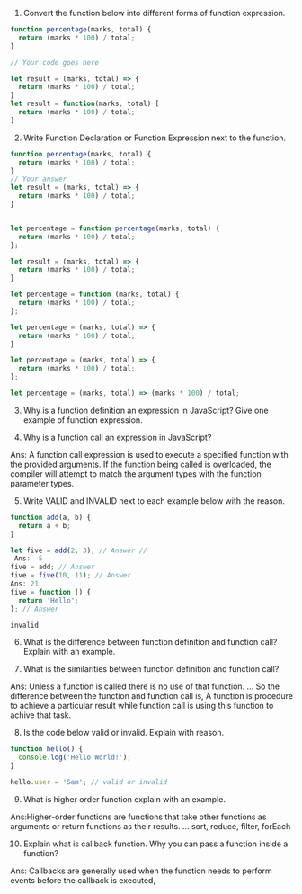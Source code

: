 1. Convert the function below into different forms of function expression.

```js
function percentage(marks, total) {
  return (marks * 100) / total;
}

// Your code goes here

let result = (marks, total) => {
  return (marks * 100) / total;
}
let result = function(marks, total) [
  return (marks * 100) / total;
]

```

2. Write Function Declaration or Function Expression next to the function.

```js
function percentage(marks, total) {
  return (marks * 100) / total;
}
// Your answer
let result = (marks, total) => {
  return (marks * 100) / total;
}



```

```js
let percentage = function percentage(marks, total) {
  return (marks * 100) / total;
};

let result = (marks, total) => {
  return (marks * 100) / total;
}

```

```js
let percentage = function (marks, total) {
  return (marks * 100) / total;
};

let percentage = (marks, total) => {
  return (marks * 100) / total;
}

```

```js
let percentage = (marks, total) => {
  return (marks * 100) / total;
};
```

```js
let percentage = (marks, total) => (marks * 100) / total;
```

3. Why is a function definition an expression in JavaScript? Give one example of function expression.

4. Why is a function call an expression in JavaScript?

Ans: A function call expression is used to execute a specified function with the provided arguments. If the function being called is overloaded, the compiler will attempt to match the argument types with the function parameter types. 

5. Write VALID and INVALID next to each example below with the reason.

```js
function add(a, b) {
  return a + b;
}

let five = add(2, 3); // Answer // 
 Ans:  5
five = add; // Answer
five = five(10, 11); // Answer
Ans: 21
five = function () {
  return 'Hello';
}; // Answer

invalid

```

6. What is the difference between function definition and function call? Explain with an example.

7. What is the similarities between function definition and function call?

Ans:  Unless a function is called there is no use of that function. ... So the difference between the function and function call is, A function is procedure to achieve a particular result while function call is using this function to achive that task.

8. Is the code below valid or invalid. Explain with reason.

```js
function hello() {
  console.log('Hello World!');
}

hello.user = 'Sam'; // valid or invalid
```

9. What is higher order function explain with an example.

Ans:Higher-order functions are functions that take other functions as arguments or return functions as their results. ... sort, reduce, filter, forEach 

10. Explain what is callback function. Why you can pass a function inside a function?

Ans: Callbacks are generally used when the function needs to perform events before the callback is executed,

   
